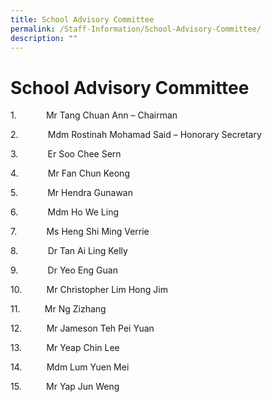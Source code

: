 ```yaml
---
title: School Advisory Committee
permalink: /Staff-Information/School-Advisory-Committee/
description: ""
---
```

School Advisory Committee
=========================

1.            Mr Tang Chuan Ann – Chairman

2.            Mdm Rostinah Mohamad Said – Honorary Secretary

3.            Er Soo Chee Sern

4.            Mr Fan Chun Keong

5.            Mr Hendra Gunawan

6.            Mdm Ho We Ling

7.            Ms Heng Shi Ming Verrie

8.            Dr Tan Ai Ling Kelly

9.            Dr Yeo Eng Guan

10.          Mr Christopher Lim Hong Jim

11.          Mr Ng Zizhang

12.          Mr Jameson Teh Pei Yuan

13.          Mr Yeap Chin Lee

14.          Mdm Lum Yuen Mei

15.          Mr Yap Jun Weng